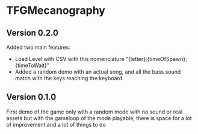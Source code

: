 # TFGMecanography
## Version 0.2.0
Added two main features:
- Load Level with CSV with this nomenclature "{letter};{timeOfSpawn};{timeToWait}"
- Added a random demo with an actual song, and all the bass sound match with the keys reaching the keyboard

## Version 0.1.0
First demo of the game only with a random mode with no sound or real assets but with the gameloop of the mode playable, there is space for a lot of improvement and a lot of things to do